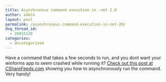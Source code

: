 ```yaml
---
title: Asynchronous command execution in .net 2.0
author: admin
layout: post
permalink: /asynchronous-command-execution-in-net-20/
dsq_thread_id:
  - 26015120
categories:
  - Uncategorized
---
```

Have a command that takes a few seconds to run, and you dont want your winforms app to seem crashed while running it? [Check out this post at CSharpFeeds.com][1] showing you how to asynchronously run the command. Very handy!

 [1]: http://csharpfeeds.com/post.aspx?id=1570